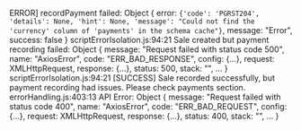 ERROR] recordPayment failed: 
Object { error: `{'code': 'PGRST204', 'details': None, 'hint': None, 'message': "Could not find the 'currency' column of 'payments' in the schema cache"}`, message: "Error", success: false }
scriptErrorIsolation.js:94:21
Sale created but payment recording failed: 
Object { message: "Request failed with status code 500", name: "AxiosError", code: "ERR_BAD_RESPONSE", config: {…}, request: XMLHttpRequest, response: {…}, status: 500, stack: "", … }
scriptErrorIsolation.js:94:21
[SUCCESS] Sale recorded successfully, but payment recording had issues. Please check payments section. errorHandling.js:403:13
API Error: 
Object { message: "Request failed with status code 400", name: "AxiosError", code: "ERR_BAD_REQUEST", config: {…}, request: XMLHttpRequest, response: {…}, status: 400, stack: "", … }